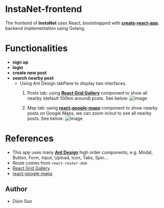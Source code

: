 # InstaNet-frontend
The frontend of **InstaNet** uses React, bootstrapped with [**create-react-app**](https://github.com/facebook/create-react-app).<br>
backend implementation using Golang.

# Functionalities
- **sign up**
- **login**
- **create new post**
- **search nearby post**
  * Using Ant Design tabPane to display two interfaces.
    1. Posts tab: using [**React Grid Gallery**](https://github.com/benhowell/react-grid-gallery) component to show all nearby (default 100km around) posts. See below:
    ![image](https://user-images.githubusercontent.com/38120488/38586658-97a51824-3cec-11e8-84e5-6b4edf52f3e5.png)

    2. Map tab: using [**react-google-maps**](https://github.com/tomchentw/react-google-maps) component to show nearby posts on Google Maps, we can zoom in/out to see all nearby posts. See below:
    ![image](https://user-images.githubusercontent.com/38120488/38586596-5dfbf32c-3cec-11e8-9332-08ac350b7107.png)

# References
- This app uses many [**Ant Design**](https://ant.design/docs/react/introduce) high order components, e.g. Modal, Button, Form, Input, Upload, Icon, Tabs, Spin...
- Route comes from `react-router-dom`
- [React Grid Gallery](https://github.com/benhowell/react-grid-gallery) 
- [react-google-maps](https://github.com/tomchentw/react-google-maps)

## Author
- Dixin Sun

